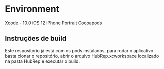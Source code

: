 # Environment

Xcode - 10.0
iOS 12
iPhone
Portrait
Cocoapods

## Instruções de build

Este respositório já está com os pods instalados, para rodar o aplicativo basta clonar o repositório, abrir o arquivo HubRep.xcworkspace localizado na pasta HubRep e executar o build.
